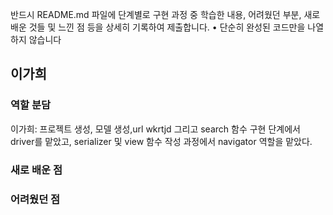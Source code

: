 
반드시 README.md 파일에 단계별로 구현 과정 중 학습한 내용, 어려웠던 부분,
새로 배운 것들 및 느낀 점 등을 상세히 기록하여 제출합니다.
• 단순히 완성된 코드만을 나열하지 않습니다
## 이가희

### 역할 분담
이가희: 프로젝트 생성, 모델 생성,url wkrtjd 그리고 search 함수 구현 단계에서 driver를 맡았고,
serializer 및 view 함수 작성 과정에서 navigator 역할을 맡았다.



### 새로 배운 점

### 어려웠던 점
